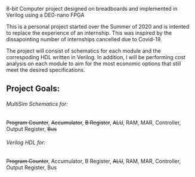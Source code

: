 8-bit Computer project designed on breadboards and implemented in Verilog using a DE0-nano FPGA

This is a personal project started over the Summer of 2020 and is intented to replace the experience of an internship. This was inspired by the dissapointing number of internships cancelled due to Covid-19.

The project will consist of schematics for each module and the correspoding HDL written in Verilog. In addition, I will be performing cost analysis on each module to aim for the most economic options that still meet the desired specifications.

## Project Goals:
###### MultiSim Schematics for:
~~Program Counter~~, ~~Accumulator~~, ~~B Register~~, ~~ALU~~, RAM, MAR, Controller, Output Register, ~~Bus~~
###### Verilog HDL for: 
~~Program Counter~~, Accumulator, B Register, ~~ALU~~, RAM, MAR, Controller, Output Register, Bus
